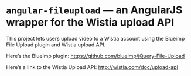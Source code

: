 # `angular-fileupload` — an AngularJS wrapper for the Wistia upload API

This project lets users upload video to a Wistia account using the Blueimp File Upload plugin and Wistia upload API.

Here’s the Blueimp plugin:
https://github.com/blueimp/jQuery-File-Upload

Here’s a link to the Wistia Upload API:
http://wistia.com/doc/upload-api
